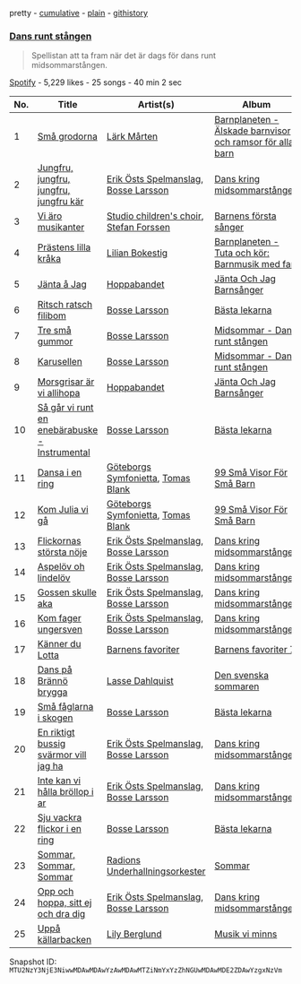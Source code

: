 pretty - [cumulative](/playlists/cumulative/37i9dQZF1DWX6s7PHJnk94.md) - [plain](/playlists/plain/37i9dQZF1DWX6s7PHJnk94) - [githistory](https://github.githistory.xyz/mackorone/spotify-playlist-archive/blob/main/playlists/plain/37i9dQZF1DWX6s7PHJnk94)

### [Dans runt stången](https://open.spotify.com/playlist/37i9dQZF1DWX6s7PHJnk94)

> Spellistan att ta fram när det är dags för dans runt midsommarstången.

[Spotify](https://open.spotify.com/user/spotify) - 5,229 likes - 25 songs - 40 min 2 sec

| No. | Title | Artist(s) | Album | Length |
|---|---|---|---|---|
| 1 | [Små grodorna](https://open.spotify.com/track/4Hy7ldDPMMQNbhhdnVk7EJ) | [Lärk Mårten](https://open.spotify.com/artist/0WelSiYwiTNzCcK4rOyfWk) | [Barnplaneten \- Älskade barnvisor och ramsor för alla barn](https://open.spotify.com/album/6OpSgsAbbbuCPmPN24r0kX) | 1:22 |
| 2 | [Jungfru, jungfru, jungfru, jungfru kär](https://open.spotify.com/track/0c74ZBuBLDM8EPeqKboz66) | [Erik Östs Spelmanslag](https://open.spotify.com/artist/5zImwYZ9YokHaIotFl5uff), [Bosse Larsson](https://open.spotify.com/artist/0kegLHgjdILMMhITTyenhi) | [Dans kring midsommarstången](https://open.spotify.com/album/1iP4uhhlm9NZhfG0zY70RG) | 2:03 |
| 3 | [Vi äro musikanter](https://open.spotify.com/track/0uTImG08eijXTtYyG8kisA) | [Studio children's choir](https://open.spotify.com/artist/6ixhu6XdTXY2x8UM5OitjC), [Stefan Forssen](https://open.spotify.com/artist/1SN4JCbIf9XUOpdZIuzCIc) | [Barnens första sånger](https://open.spotify.com/album/6wpWG93I5KEEHfIehhFVmM) | 0:46 |
| 4 | [Prästens lilla kråka](https://open.spotify.com/track/6LpaK9bPNf6YR3aKvTnQB7) | [Lilian Bokestig](https://open.spotify.com/artist/4gGXmFMnH9pQxFUPxjUu4e) | [Barnplaneten \- Tuta och kör: Barnmusik med fart](https://open.spotify.com/album/1cZFgIIPIdbUL7xGi9aOjV) | 0:51 |
| 5 | [Jänta å Jag](https://open.spotify.com/track/3aeTU8sHA9dz7tJbywoIfO) | [Hoppabandet](https://open.spotify.com/artist/1AAYMFzUoflV61SWKt11mv) | [Jänta Och Jag Barnsånger](https://open.spotify.com/album/0zqcliNhJNmQDGI3r8Ws9o) | 1:56 |
| 6 | [Ritsch ratsch filibom](https://open.spotify.com/track/6JB4uUbg9ro29Q7xm4QUS8) | [Bosse Larsson](https://open.spotify.com/artist/0kegLHgjdILMMhITTyenhi) | [Bästa lekarna](https://open.spotify.com/album/33TGbTLQiPsKVY7ryNrIx1) | 1:15 |
| 7 | [Tre små gummor](https://open.spotify.com/track/3x53A20DcZX6AlXBqkbqos) | [Bosse Larsson](https://open.spotify.com/artist/0kegLHgjdILMMhITTyenhi) | [Midsommar \- Dans runt stången](https://open.spotify.com/album/4qACfKqnm0xTbXU6Qg2Rzi) | 2:02 |
| 8 | [Karusellen](https://open.spotify.com/track/2bQAPgQ2U0cg9vzktGrwhp) | [Bosse Larsson](https://open.spotify.com/artist/0kegLHgjdILMMhITTyenhi) | [Midsommar \- Dans runt stången](https://open.spotify.com/album/4qACfKqnm0xTbXU6Qg2Rzi) | 1:50 |
| 9 | [Morsgrisar är vi allihopa](https://open.spotify.com/track/3Vx96sIMEH0U9xovRyAvAh) | [Hoppabandet](https://open.spotify.com/artist/1AAYMFzUoflV61SWKt11mv) | [Jänta Och Jag Barnsånger](https://open.spotify.com/album/0zqcliNhJNmQDGI3r8Ws9o) | 0:55 |
| 10 | [Så går vi runt en enebärabuske \- Instrumental](https://open.spotify.com/track/0mOZVrJKspRSr2gySLuoiT) | [Bosse Larsson](https://open.spotify.com/artist/0kegLHgjdILMMhITTyenhi) | [Bästa lekarna](https://open.spotify.com/album/33TGbTLQiPsKVY7ryNrIx1) | 3:46 |
| 11 | [Dansa i en ring](https://open.spotify.com/track/7fs8gSXXO8JRmTZHx5OS2F) | [Göteborgs Symfonietta](https://open.spotify.com/artist/4nl9UTIL3ppsexgT6bAMuk), [Tomas Blank](https://open.spotify.com/artist/5SSD0QKd5eTn5pnNInsipO) | [99 Små Visor För Små Barn](https://open.spotify.com/album/69LGUviXcojk6ZdHFfeiue) | 0:27 |
| 12 | [Kom Julia vi gå](https://open.spotify.com/track/50rp8JyJDad0p5Jw2gw0Mo) | [Göteborgs Symfonietta](https://open.spotify.com/artist/4nl9UTIL3ppsexgT6bAMuk), [Tomas Blank](https://open.spotify.com/artist/5SSD0QKd5eTn5pnNInsipO) | [99 Små Visor För Små Barn](https://open.spotify.com/album/69LGUviXcojk6ZdHFfeiue) | 0:21 |
| 13 | [Flickornas största nöje](https://open.spotify.com/track/4MzIFX1Ua8ITfm8FCw7XC9) | [Erik Östs Spelmanslag](https://open.spotify.com/artist/5zImwYZ9YokHaIotFl5uff), [Bosse Larsson](https://open.spotify.com/artist/0kegLHgjdILMMhITTyenhi) | [Dans kring midsommarstången](https://open.spotify.com/album/1iP4uhhlm9NZhfG0zY70RG) | 1:18 |
| 14 | [Aspelöv oh lindelöv](https://open.spotify.com/track/1pUG6qDr2ihOghgXwOpMmN) | [Erik Östs Spelmanslag](https://open.spotify.com/artist/5zImwYZ9YokHaIotFl5uff), [Bosse Larsson](https://open.spotify.com/artist/0kegLHgjdILMMhITTyenhi) | [Dans kring midsommarstången](https://open.spotify.com/album/1iP4uhhlm9NZhfG0zY70RG) | 1:37 |
| 15 | [Gossen skulle aka](https://open.spotify.com/track/3KQ8Beh0QbZ28fJoWYocKa) | [Erik Östs Spelmanslag](https://open.spotify.com/artist/5zImwYZ9YokHaIotFl5uff), [Bosse Larsson](https://open.spotify.com/artist/0kegLHgjdILMMhITTyenhi) | [Dans kring midsommarstången](https://open.spotify.com/album/1iP4uhhlm9NZhfG0zY70RG) | 1:43 |
| 16 | [Kom fager ungersven](https://open.spotify.com/track/6aIM7svSC6hV3zrhSeSNis) | [Erik Östs Spelmanslag](https://open.spotify.com/artist/5zImwYZ9YokHaIotFl5uff), [Bosse Larsson](https://open.spotify.com/artist/0kegLHgjdILMMhITTyenhi) | [Dans kring midsommarstången](https://open.spotify.com/album/1iP4uhhlm9NZhfG0zY70RG) | 1:56 |
| 17 | [Känner du Lotta](https://open.spotify.com/track/2ShziL2WfIGm6HVa6JykMU) | [Barnens favoriter](https://open.spotify.com/artist/7uFKjNp91YjtXbNQTdNQlW) | [Barnens favoriter 7](https://open.spotify.com/album/77hch7Cxx55ZVlfcJR8sBW) | 1:59 |
| 18 | [Dans på Brännö brygga](https://open.spotify.com/track/0i9Nnaj8y6geVsGu64jQCm) | [Lasse Dahlquist](https://open.spotify.com/artist/2QHYFZGCFIoIlU2GrAj664) | [Den svenska sommaren](https://open.spotify.com/album/5P5XwOAYMZleMz7HLqTYlX) | 3:38 |
| 19 | [Små fåglarna i skogen](https://open.spotify.com/track/0SLD0Zb0sIWpVtDLE0sal8) | [Bosse Larsson](https://open.spotify.com/artist/0kegLHgjdILMMhITTyenhi) | [Bästa lekarna](https://open.spotify.com/album/33TGbTLQiPsKVY7ryNrIx1) | 1:34 |
| 20 | [En riktigt bussig svärmor vill jag ha](https://open.spotify.com/track/7De8IQjqFHJbicUevrtkdK) | [Erik Östs Spelmanslag](https://open.spotify.com/artist/5zImwYZ9YokHaIotFl5uff), [Bosse Larsson](https://open.spotify.com/artist/0kegLHgjdILMMhITTyenhi) | [Dans kring midsommarstången](https://open.spotify.com/album/1iP4uhhlm9NZhfG0zY70RG) | 1:30 |
| 21 | [Inte kan vi hålla bröllop i ar](https://open.spotify.com/track/6z4eag9lqV1lEm4eTWwuYW) | [Erik Östs Spelmanslag](https://open.spotify.com/artist/5zImwYZ9YokHaIotFl5uff), [Bosse Larsson](https://open.spotify.com/artist/0kegLHgjdILMMhITTyenhi) | [Dans kring midsommarstången](https://open.spotify.com/album/1iP4uhhlm9NZhfG0zY70RG) | 1:02 |
| 22 | [Sju vackra flickor i en ring](https://open.spotify.com/track/1UljTZNjOmmVenXCaaPEwf) | [Bosse Larsson](https://open.spotify.com/artist/0kegLHgjdILMMhITTyenhi) | [Bästa lekarna](https://open.spotify.com/album/33TGbTLQiPsKVY7ryNrIx1) | 1:53 |
| 23 | [Sommar, Sommar, Sommar](https://open.spotify.com/track/1YwMkRv4pQwJcDLNQ86p6g) | [Radions Underhallningsorkester](https://open.spotify.com/artist/7ekQSEOZHUS6bUkOqBTDwh) | [Sommar](https://open.spotify.com/album/7oc5uzYL2PcG9yXihY8fB6) | 0:44 |
| 24 | [Opp och hoppa, sitt ej och dra dig](https://open.spotify.com/track/3eh3zxibGqNiZE0EWOTxQt) | [Erik Östs Spelmanslag](https://open.spotify.com/artist/5zImwYZ9YokHaIotFl5uff), [Bosse Larsson](https://open.spotify.com/artist/0kegLHgjdILMMhITTyenhi) | [Dans kring midsommarstången](https://open.spotify.com/album/1iP4uhhlm9NZhfG0zY70RG) | 0:46 |
| 25 | [Uppå källarbacken](https://open.spotify.com/track/68sx2L7W1EHJbWflGm3zcG) | [Lily Berglund](https://open.spotify.com/artist/4Nyl3xHIedqFlfgIoTfK4n) | [Musik vi minns](https://open.spotify.com/album/4WlO54WIrNqdNeS5TZnfBT) | 2:38 |

Snapshot ID: `MTU2NzY3NjE3NiwwMDAwMDAwYzAwMDAwMTZiNmYxYzZhNGUwMDAwMDE2ZDAwYzgxNzVm`